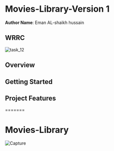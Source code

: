  # Movies-Library-Version 1
 

**Author Name**:  Eman AL-shaikh hussain

## WRRC
 ![task_12](https://user-images.githubusercontent.com/97835837/151981802-ca4c0140-c64d-4ecd-9704-c5e1a34e07b5.PNG)



## Overview

## Getting Started
<!-- What are the steps that a user must take in order to build this app on their own machine and get it running? -->

## Project Features
<!-- What are the features included in you app -->
=======
# Movies-Library
![Capture](https://user-images.githubusercontent.com/97835837/151723205-b7841342-c989-45b7-b0b7-435bcb984867.PNG)
